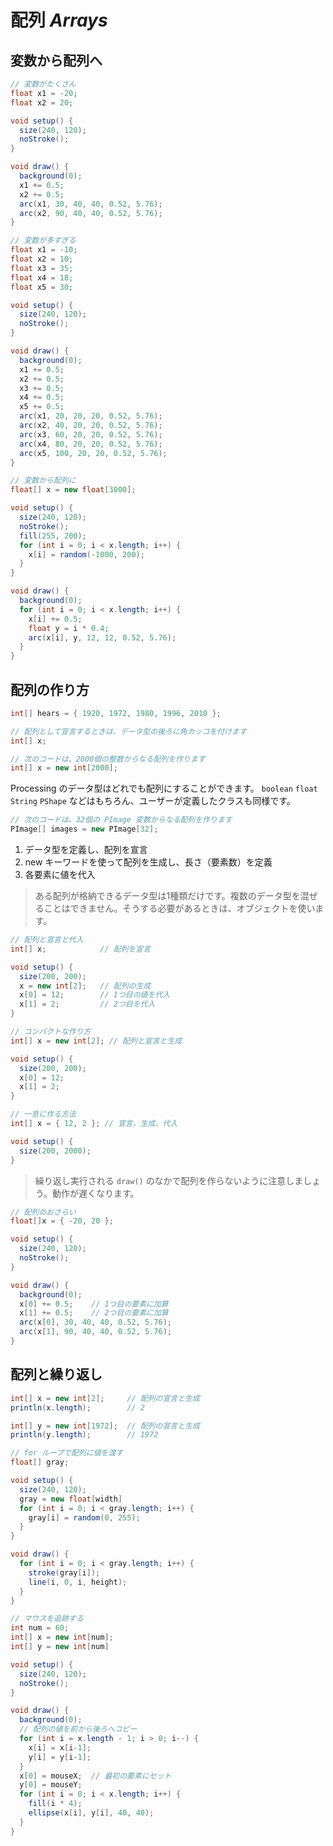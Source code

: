 # 配列 _Arrays_
## 変数から配列へ

```java
// 変数がたくさん
float x1 = -20;
float x2 = 20;

void setup() {
  size(240, 120);
  noStroke();
}

void draw() {
  background(0);
  x1 += 0.5;
  x2 += 0.5;
  arc(x1, 30, 40, 40, 0.52, 5.76);
  arc(x2, 90, 40, 40, 0.52, 5.76);
}
```

```java
// 変数が多すぎる
float x1 = -10;
float x2 = 10;
float x3 = 35;
float x4 = 18;
float x5 = 30;

void setup() {
  size(240, 120);
  noStroke();
}

void draw() {
  background(0);
  x1 += 0.5;
  x2 += 0.5;
  x3 += 0.5;
  x4 += 0.5;
  x5 += 0.5;
  arc(x1, 20, 20, 20, 0.52, 5.76);
  arc(x2, 40, 20, 20, 0.52, 5.76);
  arc(x3, 60, 20, 20, 0.52, 5.76);
  arc(x4, 80, 20, 20, 0.52, 5.76);
  arc(x5, 100, 20, 20, 0.52, 5.76);
}
```

```java
// 変数から配列に
float[] x = new float[3000];

void setup() {
  size(240, 120);
  noStroke();
  fill(255, 200);
  for (int i = 0; i < x.length; i++) {
    x[i] = random(-1000, 200);
  }
}

void draw() {
  background(0);
  for (int i = 0; i < x.length; i++) {
    x[i] += 0.5;
    float y = i * 0.4;
    arc(x[i], y, 12, 12, 0.52, 5.76);
  }
}
```

## 配列の作り方
```java
int[] hears = { 1920, 1972, 1980, 1996, 2010 };
```

```java
// 配列として宣言するときは、データ型の後ろに角カッコを付けます
int[] x;
```

```java
// 次のコードは、2000個の整数からなる配列を作ります
int[] x = new int[2000];
```

Processing のデータ型はどれでも配列にすることができます。
`boolean` `float` `String` `PShape` などはもちろん、ユーザーが定義したクラスも同様です。

```java
// 次のコードは、32個の PImage 変数からなる配列を作ります
PImage[] images = new PImage[32];
```

1. データ型を定義し、配列を宣言
2. new キーワードを使って配列を生成し、長さ（要素数）を定義
3. 各要素に値を代入

> ある配列が格納できるデータ型は1種類だけです。複数のデータ型を混ぜることはできません。そうする必要があるときは、オブジェクトを使います。

```java
// 配列と宣言と代入
int[] x;            // 配列を宣言

void setup() {
  size(200, 200);
  x = new int[2];   // 配列の生成
  x[0] = 12;        // 1つ目の値を代入
  x[1] = 2;         // 2つ目を代入
}
```

```java
// コンパクトな作り方
int[] x = new int[2]; // 配列と宣言と生成

void setup() {
  size(200, 200);
  x[0] = 12;
  x[1] = 2;
}
```

```java
// 一息に作る方法
int[] x = { 12, 2 }; // 宣言、生成、代入

void setup() {
  size(200, 2000);
}
```

> 繰り返し実行される `draw()` のなかで配列を作らないように注意しましょう。動作が遅くなります。

```java
// 配列のおさらい
float[]x = { -20, 20 };

void setup() {
  size(240, 120);
  noStroke();
}

void draw() {
  background(0);
  x[0] += 0.5;    // 1つ目の要素に加算
  x[1] += 0.5;    // 2つ目の要素に加算
  arc(x[0], 30, 40, 40, 0.52, 5.76);
  arc(x[1], 90, 40, 40, 0.52, 5.76);
}
```

## 配列と繰り返し

```java
int[] x = new int[2];     // 配列の宣言と生成
println(x.length);        // 2

int[] y = new int[1972];  // 配列の宣言と生成
println(y.length);        // 1972
```

```java
// for ループで配列に値を渡す
float[] gray;

void setup() {
  size(240, 120);
  gray = new float[width]
  for (int i = 0; i < gray.length; i++) {
    gray[i] = random(0, 255);
  }
}

void draw() {
  for (int i = 0; i < gray.length; i++) {
    stroke(gray[i]);
    line(i, 0, i, height);
  }
}
```

```java
// マウスを追跡する
int num = 60;
int[] x = new int[num];
int[] y = new int[num]

void setup() {
  size(240, 120);
  noStroke();
}

void draw() {
  background(0);
  // 配列の値を前から後ろへコピー
  for (int i = x.length - 1; i > 0; i--) {
    x[i] = x[i-1];
    y[i] = y[i-1];
  }
  x[0] = mouseX;  // 最初の要素にセット
  y[0] = mouseY;
  for (int i = 0; i < x.length; i++) {
    fill(i * 4);
    ellipse(x[i], y[i], 40, 40);
  }
}
```
